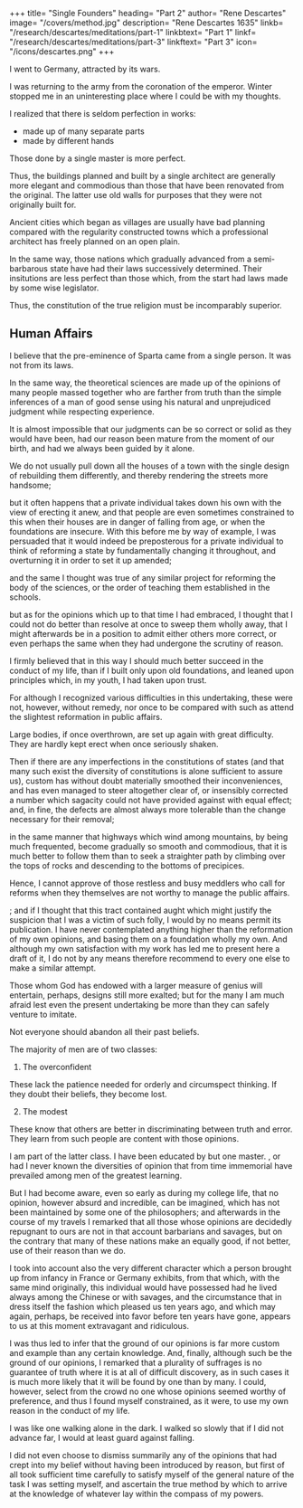 +++
title= "Single Founders"
heading= "Part 2"
author= "Rene Descartes"
image= "/covers/method.jpg"
description= "Rene Descartes 1635"
linkb= "/research/descartes/meditations/part-1"
linkbtext= "Part 1"
linkf= "/research/descartes/meditations/part-3"
linkftext= "Part 3"
icon= "/icons/descartes.png"
+++


I went to Germany, attracted by its wars. 

I was returning to the army from the coronation of the emperor. Winter stopped me in an uninteresting place where I could be with my thoughts. <!--  locality where, as I found no society to interest me, and was besides fortunately undisturbed by any cares or passions, I remained the whole day in seclusion, with full opportunity to occupy my attention with my own thoughts. --> 

<!-- Of these one of the very first that occurred to me was, --> I realized that there is seldom perfection in works:
- made up of many separate parts
- made by different hands

Those done by a single master is more perfect. 

Thus, the buildings planned and built by a single architect are generally more elegant and commodious than those that have been renovated from the original. The latter use old walls for purposes that they were not originally built for. 

Ancient cities which began as villages are usually have bad planning compared with the regularity constructed towns which a professional architect has freely planned on an open plain.

<!-- ; so that although the several buildings of the former may often equal or surpass in beauty those of the latter, yet when one observes their indiscriminate juxtaposition, there a large one and here a small, and the consequent crookedness and irregularity of the streets, one is disposed to allege that chance rather than any human will guided by reason must have led to such an arrangement. 

And if we consider that nevertheless there have been at all times certain officers whose duty it was to see that private buildings contributed to public ornament, the difficulty of reaching high perfection with but the materials of others to operate on, will be readily acknowledged.  -->

In the same way, those nations which gradually advanced from a semi-barbarous state have had their laws successively determined. Their insitutions are less perfect than <!-- , and, as it were, forced upon them simply by experience of the hurtfulness of particular crimes and disputes, would by this process come to be possessed of less perfect institutions than --> those which, from the start had laws <!--  commencement of their association as communities, have followed the appointments of --> made by some wise legislator. 

Thus, the constitution of the true religion<!-- , the ordinances of which are derived from God, --> must be incomparably superior. 


## Human Affairs

I believe that the pre-eminence of Sparta came from a single person. It was not from its laws. <!--  in particular, for many of these were very strange, and even opposed to good morals, but to the circumstance that, originated by a single individual, they all tended to a single end.  -->

In the same way, the theoretical sciences <!-- contained in books (such of them at least as are made up of probable reasonings, without demonstrations), composed as they --> are made up of the opinions of many people massed together who are farther from truth than the simple inferences of a man of good sense using his natural and unprejudiced judgment while respecting experience. 

<!-- And because we have all to pass through a state of infancy to manhood, and have been of necessity, for a length of time, governed by our desires and preceptors (whose dictates were frequently conflicting, while neither perhaps always counselled us for the best), I farther concluded that  -->

It is almost impossible that our judgments can be so correct or solid as they would have been, had our reason been mature from the moment of our birth, and had we always been guided by it alone.

We do not usually pull down all the houses of a town with the single design of rebuilding them differently, and thereby rendering the streets more handsome; 

but it often happens that a private individual takes down his own with the view of erecting it anew, and that people are even sometimes constrained to this when their houses are in danger of falling from age, or when the foundations are insecure. With this before me by way of example, I was persuaded that it would indeed be preposterous for a private individual to think of reforming a state by fundamentally changing it throughout, and overturning it in order to set it up amended;

and the same I thought was true of any similar project for reforming the body of the sciences, or the order of teaching them established in the schools. 

but as for the opinions which up to that time I had embraced, I thought that I could not do better than resolve at once to sweep them wholly away, that I might afterwards be in a position to admit either others more correct, or even perhaps the same when they had undergone the scrutiny of reason. 

I firmly believed that in this way I should much better succeed in the conduct of my life, than if I built only upon old foundations, and leaned upon principles which, in my youth, I had taken upon trust. 

For although I recognized various difficulties in this undertaking, these were not, however, without remedy, nor once to be compared with such as attend the slightest reformation in public affairs. 

Large bodies, if once overthrown, are set up again with great difficulty. They are hardly kept erect when once seriously shaken. <!-- and the fall of such is always disastrous.  -->

Then if there are any imperfections in the constitutions of states (and that many such exist the diversity of constitutions is alone sufficient to assure us), custom has without doubt materially smoothed their inconveniences, and has even managed to steer altogether clear of, or insensibly corrected a number which sagacity could not have provided against with equal effect; and, in fine, the defects are almost always more tolerable than the change necessary for their removal; 

in the same manner that highways which wind among mountains, by being much frequented, become gradually so smooth and commodious, that it is much better to follow them than to seek a straighter path by climbing over the tops of rocks and descending to the bottoms of precipices.

Hence, I cannot approve of those restless and busy meddlers who call for reforms when they themselves are not worthy to <!-- , called neither by birth nor fortune to take part in the --> manage the public affairs. 

; and if I thought that this tract contained aught which might justify the suspicion that I was a victim of such folly, I would by no means permit its publication. I have never contemplated anything higher than the reformation of my own opinions, and basing them on a foundation wholly my own. And although my own satisfaction with my work has led me to present here a draft of it, I do not by any means therefore recommend to every one else to make a similar attempt. 

Those whom God has endowed with a larger measure of genius will entertain, perhaps, designs still more exalted; but for the many I am much afraid lest even the present undertaking be more than they can safely venture to imitate. 

Not everyone should abandon all their past beliefs. 

The majority of men are of two classes:

1. The overconfident 

These lack the patience needed for orderly and circumspect thinking. If they doubt their beliefs, they become lost.<!--  quit the beaten highway, they will never be able to thread the byway that would lead them by a shorter course, and will lose themselves and continue to wander for life;  -->

2. The modest

These know that others are better in discriminating between truth and error. They learn from such people are content with those opinions.<!--  than trust for more correct to their own reason. -->

I am part of the latter class. I have been educated by but one master. , or had I never known the diversities of opinion that from time immemorial have prevailed among men of the greatest learning. 

But I had become aware, even so early as during my college life, that no opinion, however absurd and incredible, can be imagined, which has not been maintained by some one of the philosophers; and afterwards in the course of my travels I remarked that all those whose opinions are decidedly repugnant to ours are not in that account barbarians and savages, but on the contrary that many of these nations make an equally good, if not better, use of their reason than we do. 

I took into account also the very different character which a person brought up from infancy in France or Germany exhibits, from that which, with the same mind originally, this individual would have possessed had he lived always among the Chinese or with savages, and the circumstance that in dress itself the fashion which pleased us ten years ago, and which may again, perhaps, be received into favor before ten years have gone, appears to us at this moment extravagant and ridiculous. 

I was thus led to infer that the ground of our opinions is far more custom and example than any certain knowledge. And, finally, although such be the ground of our opinions, I remarked that a plurality of suffrages is no guarantee of truth where it is at all of difficult discovery, as in such cases it is much more likely that it will be found by one than by many. I could, however, select from the crowd no one whose opinions seemed worthy of preference, and thus I found myself constrained, as it were, to use my own reason in the conduct of my life.

I was like one walking alone in the dark. I walked so slowly that if I did not advance far, I would at least guard against falling. 

I did not even choose to dismiss summarily any of the opinions that had crept into my belief without having been introduced by reason, but first of all took sufficient time carefully to satisfy myself of the general nature of the task I was setting myself, and ascertain the true method by which to arrive at the knowledge of whatever lay within the compass of my powers.
